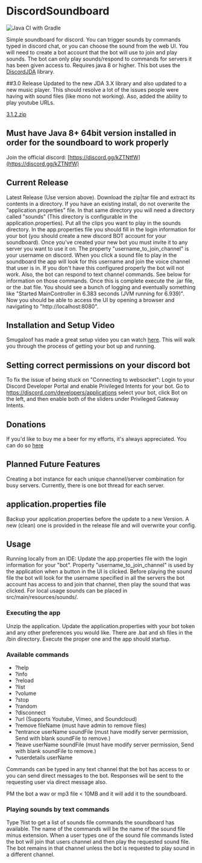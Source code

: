 # DiscordSoundboard
![Java CI with Gradle](https://github.com/Darkside138/DiscordSoundboard/workflows/Java%20CI%20with%20Gradle/badge.svg)

Simple soundboard for discord. You can trigger sounds by commands typed in discord chat, or you can 
choose the sound from the web UI. You will need to create a bot account that the bot will use to join 
and play sounds. The bot can only play sounds/respond to commands for servers it has been given access to. 
Requires java 8 or higher. This bot uses the [DiscordJDA](https://github.com/DV8FromTheWorld/JDA) library.

##3.0 Release
Updated to the new JDA 3.X library and also updated to a new music player. This should resolve a lot of the issues people were having with sound files (like mono not working). Aso, added the ability to play youtube URLs.

[3.1.2.zip](https://github.com/Darkside138/DiscordSoundboard/releases/tag/v3.1.2)

## Must have Java 8+ 64bit version installed in order for the soundboard to work properly

Join the official discord: [https://discord.gg/kZTNtfW](https://discord.gg/kZTNtfW)

## Current Release
Latest Release (Use version above). 
Download the zip|tar file and extract its contents in a directory. If you have an existing install, do not overwrite 
the "application.properties" file. In that same directory you will need a directory called "sounds" (This directory is 
configurable in the application.properties). Put all the clips you 
want to play in the sounds directory. In the app.properties file you should fill in the login information for 
your bot (you should create a new discord BOT account for your soundboard). Once you've created your new bot you must invite 
it to any server you want to use it on. The property "username_to_join_channel" is your username on discord. 
When you click a sound file to play in the soundboard the app will look for this username and join the voice 
channel that user is in. If you don't have this configured properly the bot will not work. Also, the bot can 
respond to text channel commands. See below for information on those commands. Once this is complete execute 
the .jar file, or the .bat file. You should see a bunch of logging and eventually something like 
"Started MainController in 6.383 seconds (JVM running for 6.939)". Now you should be able to access the UI by 
opening a browser and navigating to "http://localhost:8080".

## Installation and Setup Video
Smugaloof has made a great setup video you can watch [here](https://www.youtube.com/watch?v=DQSXP9AgYvw). 
This will walk you through the process of getting your bot up and running.

## Setting correct permissions on your discord bot
To fix the issue of being stuck on "Connecting to websocket":
Login to your Discord Developer Portal and enable Privileged Intents for your bot. Go to https://discord.com/developers/applications select your bot, click Bot on the left, and then enable both of the sliders under Privileged Gateway Intents.

## Donations
If you'd like to buy me a beer for my efforts, it's always appreciated. You can do so [here](https://www.paypal.me/DFurrer)

## Planned Future Features
Creating a bot instance for each unique channel/server combination for busy servers. Currently, there is one bot thread for each server.

## application.properties file
Backup your application.properties before the update to a new Version.
A new (clean) one is provided in the release file and will overwrite your config.

## Usage
Running locally from an IDE: Update the app.properties file with the login information for your "bot". Property 
"username_to_join_channel" is used by the application when a button in the UI is clicked. Before playing the 
sound file the bot will look for the username specified in all the servers the bot account has access to and 
join that channel, then play the sound that was clicked. For local usage sounds can be placed in src/main/resources/sounds/.

### Executing the app
Unzip the application. Update the application.properties with your bot token and any other preferences you would like. There are .bat and sh files in the /bin directory. Execute the proper one and the app should startup.

### Available commands
* ?help
* ?info
* ?reload
* ?list
* ?volume
* ?stop
* ?random
* ?disconnect
* ?url <urlToSound> (Supports Youtube, Vimeo, and Soundcloud)
* ?remove fileName (must have admin to remove files)
* ?entrance userName soundFile (must have modify server permission, Send with blank soundFile to remove.)
* ?leave userName soundFile (must have modify server permission, Send with blank soundFile to remove.)
* ?userdetails userName

Commands can be typed in any text channel that the bot has access to or you can send direct messages to the bot.
Responses will be sent to the requesting user via direct message also.

PM the bot a wav or mp3 file < 10MB and it will add it to the soundboard.

### Playing sounds by text commands
Type ?list to get a list of sounds file commands the soundboard has available. The name of the commands will 
be the name of the sound file minus extension. When a user types one of the sound file commands listed the bot 
will join that users channel and then play the requested sound file. The bot remains in that channel unless the 
bot is requested to play sound in a different channel.

